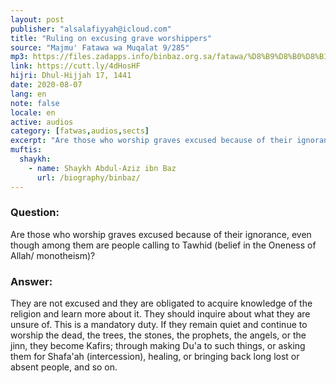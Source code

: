 ```yaml
---
layout: post
publisher: "alsalafiyyah@icloud.com"
title: "Ruling on excusing grave worshippers"
source: "Majmu' Fatawa wa Muqalat 9/285"
mp3: https://files.zadapps.info/binbaz.org.sa/fatawa/%D8%B9%D8%B0%D8%B1%20%D8%B9%D8%A8%D8%A7%D8%AF%20%D8%A7%D9%84%D9%82%D8%A8%D9%88%D8%B1%20%D8%A8%D8%A7%D9%84%D8%AC%D9%87%D9%84.mp3
link: https://cutt.ly/4dHosHF
hijri: Dhul-Hijjah 17, 1441
date: 2020-08-07
lang: en
note: false
locale: en
active: audios
category: [fatwas,audios,sects]
excerpt: "Are those who worship graves excused because of their ignorance, even though among them are people calling to Tawhid (belief in the Oneness of Allah/ monotheism)?"
muftis:
  shaykh: 
    - name: Shaykh Abdul-Aziz ibn Baz
      url: /biography/binbaz/
---
```


### Question:
Are those who worship graves excused because of their ignorance, even though among them are people calling to Tawhid (belief in the Oneness of Allah/ monotheism)?

### Answer:
They are not excused and they are obligated to acquire knowledge of the religion and learn more about it. They should inquire about what they are unsure of. This is a mandatory duty. If they remain quiet and continue to worship the dead, the trees, the stones, the prophets, the angels, or the jinn, they become Kafirs; through making Du'a to such things, or asking them for Shafa'ah (intercession), healing, or bringing back long lost or absent people, and so on. 
